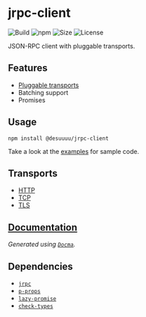 # jrpc-client

![Build](https://img.shields.io/travis/com/Desuuuu/jrpc-client.svg) ![npm](https://img.shields.io/npm/v/@desuuuu/jrpc-client.svg) ![Size](https://img.shields.io/github/languages/code-size/desuuuu/jrpc-client.svg) ![License](https://img.shields.io/github/license/desuuuu/jrpc-client.svg)

JSON-RPC client with pluggable transports.

## Features

* [Pluggable transports](#transports)
* Batching support
* Promises

## Usage

```
npm install @desuuuu/jrpc-client
```

Take a look at the [examples](examples) for sample code.

## Transports

* [HTTP](https://www.npmjs.com/package/@desuuuu/jrpc-transport-http)
* [TCP](https://www.npmjs.com/package/@desuuuu/jrpc-transport-tcp)
* [TLS](https://www.npmjs.com/package/@desuuuu/jrpc-transport-tls)

## [Documentation](https://docs.desuuuu.com/jrpc-client)

*Generated using [`Docma`](https://github.com/onury/docma).*

## Dependencies

* [`jrpc`](https://github.com/vphantom/js-jrpc)
* [`p-props`](https://github.com/sindresorhus/p-props)
* [`lazy-promise`](https://github.com/then/lazy-promise)
* [`check-types`](https://gitlab.com/philbooth/check-types.js)
